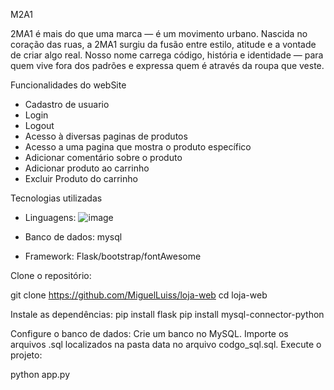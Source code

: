   M2A1


2MA1 é mais do que uma marca — é um movimento urbano. Nascida no coração das ruas, a 2MA1 surgiu da fusão entre estilo, atitude e a vontade de criar algo real. Nosso nome carrega código, história e identidade — para quem vive fora dos padrões e expressa quem é através da roupa que veste.





 Funcionalidades do webSite


- Cadastro de usuario
- Login
- Logout
- Acesso à diversas paginas de produtos
- Acesso a uma pagina que mostra o produto específico
- Adicionar comentário sobre o produto
- Adicionar produto ao carrinho
- Excluir Produto do carrinho
      

Tecnologias utilizadas

- Linguagens: ![image](https://github.com/user-attachments/assets/9a84ace3-132b-41df-b262-a82c4b009200)
  
- Banco de dados: mysql
  
- Framework: Flask/bootstrap/fontAwesome
  




Clone o repositório:

git clone https://github.com/MiguelLuiss/loja-web
cd loja-web

Instale as dependências:
pip install flask
pip install mysql-connector-python

Configure o banco de dados:
Crie um banco no MySQL.
Importe os arquivos .sql localizados na pasta data no arquivo codgo_sql.sql.
Execute o projeto:

python app.py
